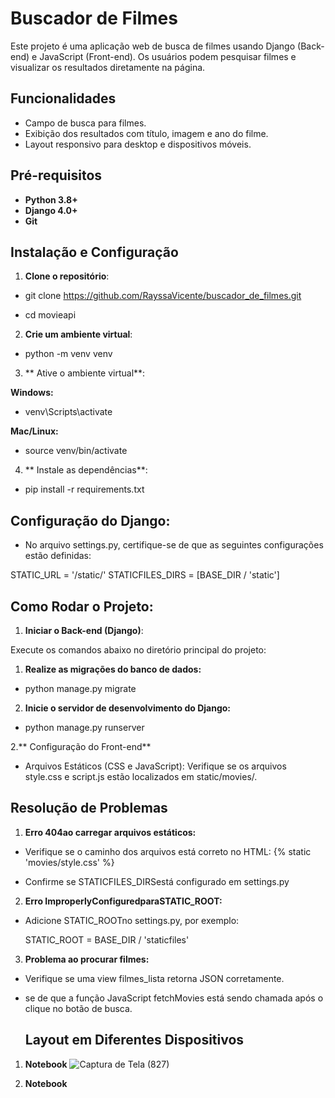 # Buscador de Filmes

Este projeto é uma aplicação web de busca de filmes usando Django (Back-end) e JavaScript (Front-end). Os usuários podem pesquisar filmes e visualizar os resultados diretamente na página.

## Funcionalidades

- Campo de busca para filmes.
- Exibição dos resultados com título, imagem e ano do filme.
- Layout responsivo para desktop e dispositivos móveis.

## Pré-requisitos

- **Python 3.8+**
- **Django 4.0+**
- **Git**

## Instalação e Configuração

1. **Clone o repositório**:


- git clone https://github.com/RayssaVicente/buscador_de_filmes.git

- cd movieapi


2. **Crie um ambiente virtual**:

- python -m venv venv


3. ** Ative o ambiente virtual**:

**Windows:**

- venv\Scripts\activate

 **Mac/Linux:**

- source venv/bin/activate

4. ** Instale as dependências**:

- pip install -r requirements.txt


##  Configuração do Django:

- No arquivo settings.py, certifique-se de que as seguintes configurações estão definidas:

STATIC_URL = '/static/'
STATICFILES_DIRS = [BASE_DIR / 'static']

##  Como Rodar o Projeto:

1. **Iniciar o Back-end (Django)**:

Execute os comandos abaixo no diretório principal do projeto:

1. **Realize as migrações do banco de dados:**

- python manage.py migrate

2. **Inicie o servidor de desenvolvimento do Django:**

- python manage.py runserver


2.** Configuração do Front-end**

- Arquivos Estáticos (CSS e JavaScript): Verifique se os arquivos style.css e script.js estão localizados em static/movies/.


## Resolução de Problemas

1. **Erro 404ao carregar arquivos estáticos:**

- Verifique se o caminho dos arquivos está correto no HTML: {% static 'movies/style.css' %}

- Confirme se STATICFILES_DIRSestá configurado em settings.py


2. **Erro ImproperlyConfiguredparaSTATIC_ROOT:**

- Adicione STATIC_ROOTno settings.py, por exemplo:

  STATIC_ROOT = BASE_DIR / 'staticfiles'

3. **Problema ao procurar filmes:**

- Verifique se uma view filmes_lista retorna JSON corretamente.

- se de que a função JavaScript fetchMovies está sendo chamada após o clique no botão de busca.

  ## Layout em Diferentes Dispositivos
  
1. **Notebook**
![Captura de Tela (827)](https://github.com/user-attachments/assets/ada955d2-f945-45b2-9009-026e0c34efdd)

2. **Notebook**

























